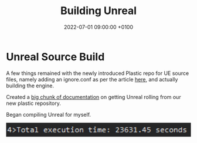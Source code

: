 ﻿---
layout: post 
title:  "Building Unreal "
date:   2022-07-01 09:00:00 +0100 
categories: [unreal, atcq]
---

# Unreal Source Build

A few things remained with the newly introduced Plastic repo for UE source files, namely adding an ignore.conf as per the article [here](https://dev.to/goals/working-with-unreal-engine-source-releases-in-plastic-scm-ihf), and actually building the engine.

Created a [big chunk of documentation](https://www.notion.so/marshmallowlaserfeast/Unreal-Engine-Source-Setup-1b337234c3054b2b8801648d39d0abc8) on getting Unreal rolling from our new plastic repository.

Began compiling Unreal for myself.

<a href="/docs/assets/images/unreal/build.png">
<img src="/docs/assets/images/unreal/build.png" width="600" alt="insane build time">
</a>